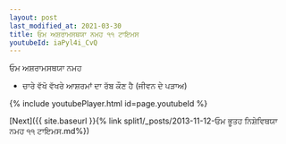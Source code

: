 ```yaml
---
layout: post
last_modified_at: 2021-03-30
title: ਓਮ ਅਸ਼ਰਾਮਸਥਯਾ ਨਮਹ ੧੧ ਟਾਇਮਸ
youtubeId: iaPyl4i_CvQ
---
```

 
 
 ਓਮ ਅਸ਼ਰਾਮਸਥਯਾ ਨਮਹ  
 
 -  ਚਾਰੇ ਵੱਖੋ ਵੱਖਰੇ ਆਸ਼ਰਮਾਂ ਦਾ ਰੱਬ ਕੌਣ ਹੈ (ਜੀਵਨ ਦੇ ਪੜਾਅ) 
 
  
 
  
 
 
 
 
 
 


{% include youtubePlayer.html id=page.youtubeId %}
 
[Next]({{ site.baseurl }}{% link  split1/_posts/2013-11-12-ਓਮ ਭੂਤਹ ਨਿਸ਼ੇਵਿਥਯਾ ਨਮਹ ੧੧ ਟਾਇਮਸ.md%})
 
